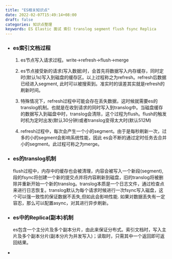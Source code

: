 ```yaml
---
title: "ES相关知识点"
date: 2022-02-07T15:49:14+08:00
draft: false
categories: 知识点整理
keywords: ES Elastic 面试 索引 translog segment flush fsync Replica
---
```

+ ### es索引文档过程

  1. es节点写入请求过程。write→refresh→flush→merge 

  2. es节点接受新的请求(写入数据)时，会首先将数据写入内存缓存，同时定时(默认1s)写入到磁盘的缓存区。以上过程称之为refresh。refresh后数据已经进入segment, 此时可以被搜索到。准实时的误差其实就是refresh的刷新时间。

  3. 特殊情况下，refresh过程中可能会存在丢失数据，这时候就需要es的translog机制。也就是在收到请求的同时写入到translog中。当磁盘缓存的数据写入到磁盘中时，translog会清除，这个过程为flush。flush的触发时机为定时出发(默认30分钟)或者translog变得太大时(默认512M)

  4. refresh过程中，每次会产生一个小的segment。由于是每秒刷新一次，过多的小的segment会影响系统性能，因此 es会不断的通过定时任务去合并小的segment。此过程可称之为merge。

+ ### es的translog机制
  
  flush过程中，内存中的缓存也会被清理，内容会被写入一个新段(segment), 段的fsync将创建一个新的提交点并将内容刷新到磁盘，旧的translog将被删除并重新开始一个新的translog。translog本质是一个日志文件，通过检查点来进行日志恢复。translog默认为每个请求时候进行一次fsync写入磁盘，这个可以强一致性的保证数据不丢失,但如此会影响性能. 如果对数据丢失有一定容忍，那么可以配置async，对其进行异步刷新。

+ ### es中的Replica(副本)机制
  
  es包含一个主分片及多个副本分片，由此来保证分布式。索引文档时，写入主片及多个副本分片(副本分片为并发写入)；读取时，只需其中一个返回即可返回结果。

+ 